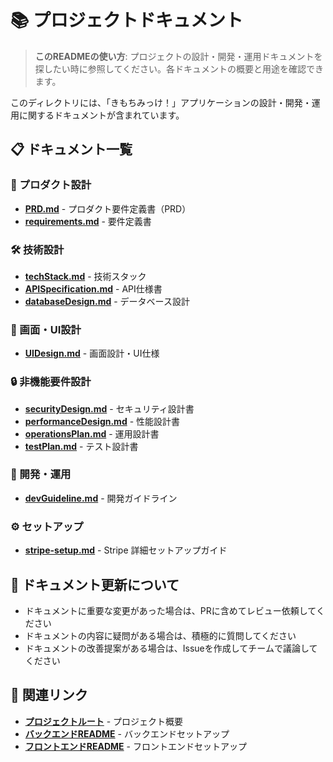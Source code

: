 # 📚 プロジェクトドキュメント

> **このREADMEの使い方**: プロジェクトの設計・開発・運用ドキュメントを探したい時に参照してください。各ドキュメントの概要と用途を確認できます。

このディレクトリには、「きもちみっけ！」アプリケーションの設計・開発・運用に関するドキュメントが含まれています。

## 📋 ドキュメント一覧

### 🎯 プロダクト設計
- **[PRD.md](PRD.md)** - プロダクト要件定義書（PRD）
- **[requirements.md](requirements.md)** - 要件定義書

### 🛠️ 技術設計
- **[techStack.md](techStack.md)** - 技術スタック
- **[APISpecification.md](APISpecification.md)** - API仕様書
- **[databaseDesign.md](databaseDesign.md)** - データベース設計

### 🎨 画面・UI設計
- **[UIDesign.md](UIDesign.md)** - 画面設計・UI仕様

### 🔒 非機能要件設計
- **[securityDesign.md](securityDesign.md)** - セキュリティ設計書
- **[performanceDesign.md](performanceDesign.md)** - 性能設計書
- **[operationsPlan.md](operationsPlan.md)** - 運用設計書
- **[testPlan.md](testPlan.md)** - テスト設計書

### 📝 開発・運用
- **[devGuideline.md](devGuideline.md)** - 開発ガイドライン

### ⚙️ セットアップ
- **[stripe-setup.md](stripe-setup.md)** - Stripe 詳細セットアップガイド


## 📝 ドキュメント更新について

- ドキュメントに重要な変更があった場合は、PRに含めてレビュー依頼してください
- ドキュメントの内容に疑問がある場合は、積極的に質問してください
- ドキュメントの改善提案がある場合は、Issueを作成してチームで議論してください

## 🔗 関連リンク

- **[プロジェクトルート](../README.md)** - プロジェクト概要
- **[バックエンドREADME](../backend/README.md)** - バックエンドセットアップ
- **[フロントエンドREADME](../frontend/README.md)** - フロントエンドセットアップ
